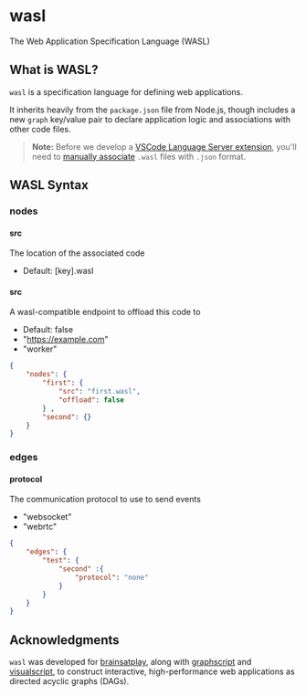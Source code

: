 # wasl
 The Web Application Specification Language (WASL)

## What is WASL?
`wasl` is a specification language for defining web applications.

It inherits heavily from the `package.json` file from Node.js, though includes a new `graph` key/value pair to declare application logic and associations with other code files.

> **Note:** Before we develop a [VSCode Language Server extension](https://code.visualstudio.com/api/language-extensions/language-server-extension-guide), you'll need to [manually associate](https://code.visualstudio.com/docs/languages/overview) `.wasl` files with `.json` format.

##  WASL Syntax
### nodes
#### src
The location of the associated code
- Default: [key].wasl

#### src
A wasl-compatible endpoint to offload this code to
- Default: false 
- "https://example.com"
- "worker"

```json
{
    "nodes": {
        "first": {
            "src": "first.wasl",
            "offload": false
        } ,
        "second": {} 
    }
}
```

### edges
#### protocol
The communication protocol to use to send events
- "websocket"
 - "webrtc"

```json
{
    "edges": {
        "test": {
            "second" :{
                "protocol": "none"
            }
        } 
    }
}
```

## Acknowledgments
`wasl` was developed for [brainsatplay], along with [graphscript] and [visualscript], to construct interactive, high-performance web applications as directed acyclic graphs (DAGs).

[brainsatplay]:(https://github.com/brainsatplay)
[graphscript]:(https://github.com/brainsatplay/graphscript)
[visualscript]:(https://github.com/brainsatplay/visualscript)